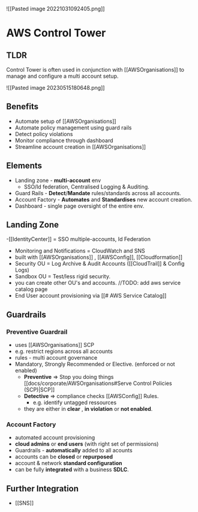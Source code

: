 ![[Pasted image 20221031092405.png]]
# AWS Control Tower

## TLDR
Control Tower is often used in conjunction with [[AWSOrganisations]]
to manage and configure a multi account setup.

![[Pasted image 20230515180648.png]]


## Benefits
- Automate setup of [[AWSOrganisations]]
- Automate policy management using guard rails
- Detect policy violations
- Monitor compliance through dashboard
- Streamline account creation in [[AWSOrganisations]]

## Elements
- Landing zone - **multi-account** env
	- SSO/Id federation, Centralised Logging & Auditing.
- Guard Rails - **Detect**/**Mandate** rules/standards across all accounts.
- Account Factory - **Automates** and **Standardises** new account creation.
- Dashboard - single page oversight of the entire env.

## Landing Zone
-[[IdentityCenter]] = SSO  multiple-accounts, Id Federation
- Monitoring and Notifications = CloudWatch and SNS
- built with [[AWSOrganisations]] , [[AWSConfig]], [[Cloudformation]]
- Security OU = Log Archive & Audit Accounts ([[CloudTrail]] & Config Logs)
- Sandbox OU = Test/less rigid security.
- you can create other OU's and accounts.
//TODO: add aws service catalog page
- End User account provisioning via [[# AWS Service Catalog]]

## Guardrails

### Preventive Guardrail
- uses [[AWSOrganisations]] SCP
- e.g. restrict regions across all accounts
- rules - multi account governance
- Mandatory, Strongly Recommended or Elective. (enforced or not enabled)
	- **Preventive** => Stop you doing things  [[docs/corporate/AWSOrganisations#Serve Control Policies (SCP)|SCP]]
	- **Detective** => compliance checks [[AWSConfig]] Rules.
		-  e.g. identify untagged ressources
	- they are either in **clear** , **in violation** or **not enabled**.

### Account Factory
- automated account provisioning
- **cloud admins** or **end users** (with right set of permissions)
- Guardrails - **automatically** added to all acounts
- accounts can be **closed** or **repurposed**
- account & network **standard configuration**
- can be fully **integrated** with a business **SDLC**.


## Further Integration
- [[SNS]]